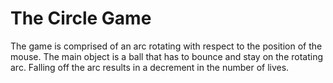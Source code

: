 # The Circle Game

The game is comprised of an arc rotating with respect to the position of the mouse. The main object is a ball that has to bounce and stay on the rotating arc. Falling off the arc results in a decrement in the number of lives.
